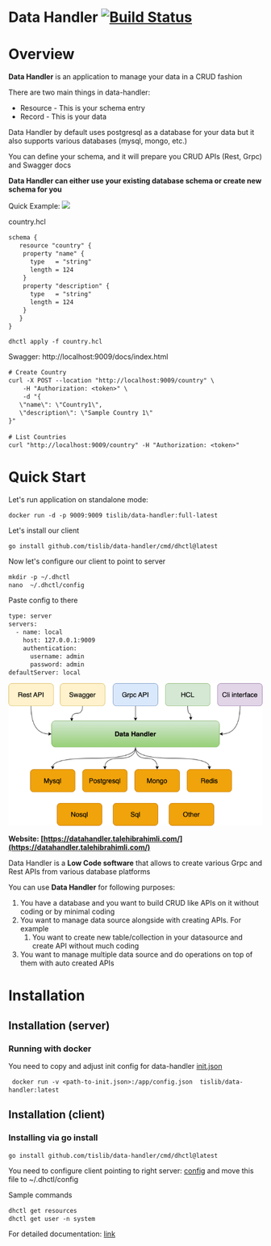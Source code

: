Data Handler [![Build Status](https://app.travis-ci.com/tislib/data-handler.svg?branch=master)](https://app.travis-ci.com/tislib/data-handler)
======================

# Overview

**Data Handler** is an application to manage your data in a CRUD fashion

There are two main things in data-handler:

* Resource - This is your schema entry
* Record - This is your data

Data Handler by default uses postgresql as a database for your data but it also supports various databases (mysql, mongo, etc.)

You can define your schema, and it will prepare you CRUD APIs (Rest, Grpc) and Swagger docs

**Data Handler can either use your existing database schema or create new schema for you**

Quick Example:
![](http://static.tisserv.net/dh_overview.gif)

country.hcl
```
schema {
   resource "country" {
    property "name" {
      type   = "string"
      length = 124
    }
    property "description" {
      type   = "string"
      length = 124
    }
   }
}
```
```
dhctl apply -f country.hcl
```

Swagger: http://localhost:9009/docs/index.html
```
# Create Country
curl -X POST --location "http://localhost:9009/country" \
    -H "Authorization: <token>" \
    -d "{
   \"name\": \"Country1\",
   \"description\": \"Sample Country 1\"
}"

# List Countries
curl "http://localhost:9009/country" -H "Authorization: <token>"
```


# Quick Start

Let's run application on standalone mode:

```
docker run -d -p 9009:9009 tislib/data-handler:full-latest
```

Let's install our client
```
go install github.com/tislib/data-handler/cmd/dhctl@latest
```

Now let's configure our client to point to server
```
mkdir -p ~/.dhctl
nano  ~/.dhctl/config
```
Paste config to there
```
type: server
servers:
  - name: local
    host: 127.0.0.1:9009
    authentication:
      username: admin
      password: admin
defaultServer: local
```


[![Build Status](docs/static/Overview.png)](https://app.travis-ci.com/tislib/data-handler)

**Website: [https://datahandler.talehibrahimli.com/](https://datahandler.talehibrahimli.com/)**

Data Handler is a **Low Code software** that allows to create various Grpc and Rest APIs from various database platforms

You can use **Data Handler** for following purposes:

1. You have a database and you want to build CRUD like APIs on it without coding or by minimal coding
2. You want to manage data source alongside with creating APIs. For example
    1. You want to create new table/collection in your datasource and create API without much coding
3. You want to manage multiple data source and do operations on top of them with auto created APIs

# Installation

## Installation (server)

### Running with docker

You need to copy and adjust init config for data-handler
[init.json](examples/data/init.example.json)

```
 docker run -v <path-to-init.json>:/app/config.json  tislib/data-handler:latest
```

## Installation (client)

### Installing via go install

```
go install github.com/tislib/data-handler/cmd/dhctl@latest
```

You need to configure client pointing to right server:
[config](examples/data/dhctl.example.config) and move this file to ~/.dhctl/config

Sample commands

```
dhctl get resources
dhctl get user -n system
```

For detailed documentation: [link](docs/content/old/dhctl.md)